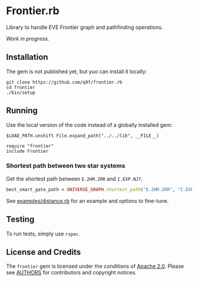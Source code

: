 # Frontier.rb
Library to handle EVE Frontier graph and pathfinding operations.

_Work in progress._


## Installation
The gem is not published yet, but yuo can install it locally:

```
git clone https://github.com/q9f/frontier.rb
cd frontier
./bin/setup
```

## Running
Use the local version of the code instead of a globally installed gem:


```
$LOAD_PATH.unshift File.expand_path("../../lib", __FILE__)

require "frontier"
include Frontier
```

### Shortest path between two star systems
Get the shortest path between `E.2HM.2RR` and `I.EXP.NJ7`.

```ruby
best_smart_gate_path = UNIVERSE_GRAPH.shortest_path("E.2HM.2RR", "I.EXP.NJ7")
```

See [examples/distance.rb](./examples/distance.rb) for an example and options to fine-tune.

## Testing
To run tests, simply use `rspec`.

## License and Credits
The `frontier` gem is licensed under the conditions of [Apache 2.0](./LICENSE.txt). Please see [AUTHORS](./AUTHORS.txt) for contributors and copyright notices.
